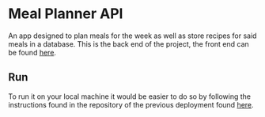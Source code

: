 # Meal Planner API

An app designed to plan meals for the week as well as store recipes for said meals in a database. This is the back end of the project, the front end can be found [here](https://github.com/tsimian/meal_planner).

## Run

To run it on your local machine it would be easier to do so by following the instructions found in the repository of the previous deployment found [here](https://github.com/tsimian/meal_planner_old).
